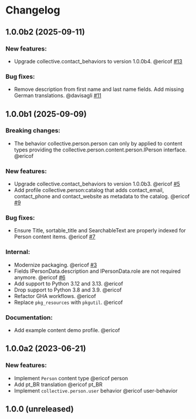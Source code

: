 # Changelog

<!--
   You should *NOT* be adding new change log entries to this file.
   You should create a file in the news directory instead.
   For helpful instructions, please see:
   https://github.com/plone/plone.releaser/blob/master/ADD-A-NEWS-ITEM.rst
-->

<!-- towncrier release notes start -->

## 1.0.0b2 (2025-09-11)


### New features:

- Upgrade collective.contact_behaviors to version 1.0.0b4. @ericof [#13](https://github.com/collective/collective.person/issues/13)


### Bug fixes:

- Remove description from first name and last name fields.
  Add missing German translations. @davisagli [#11](https://github.com/collective/collective.person/issues/11)

## 1.0.0b1 (2025-09-09)


### Breaking changes:

- The behavior collective.person.person can only by applied to content types providing the collective.person.content.person.IPerson interface. @ericof 


### New features:

- Upgrade collective.contact_behaviors to version 1.0.0b3. @ericof [#5](https://github.com/collective/collective.person/issues/5)
- Add profile collective.person:catalog that adds contact_email, contact_phone and contact_website as metadata to the catalog. @ericof [#9](https://github.com/collective/collective.person/issues/9)


### Bug fixes:

- Ensure Title, sortable_title and SearchableText are properly indexed for Person content items. @ericof [#7](https://github.com/collective/collective.person/issues/7)


### Internal:

- Modernize packaging. @ericof [#3](https://github.com/collective/collective.person/issues/3)
- Fields IPersonData.description and IPersonData.role are not required anymore. @ericof [#6](https://github.com/collective/collective.person/issues/6)
- Add support to Python 3.12 and 3.13. @ericof 
- Drop support to Python 3.8 and 3.9. @ericof 
- Refactor GHA workflows. @ericof 
- Replace `pkg_resources` with `pkgutil`. @ericof 


### Documentation:

- Add example content demo profile. @ericof 

## 1.0.0a2 (2023-06-21)


### New features:

- Implement `Person` content type @ericof person
- Add pt_BR translation @ericof pt_BR
- Implement `collective.person.user` behavior @ericof user-behavior


## 1.0.0 (unreleased)
